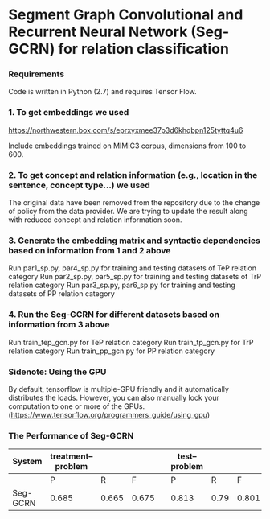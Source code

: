 # Segment Graph Convolutional and Recurrent Neural Network (Seg-GCRN) for relation classification
### Requirements
Code is written in Python (2.7) and requires Tensor Flow.

### 1. To get embeddings we used
https://northwestern.box.com/s/eprxyxmee37p3d6khqbpn125tyttq4u6

Include embeddings trained on MIMIC3 corpus, dimensions from 100 to 600.

### 2. To get concept and relation information (e.g., location in the sentence, concept type...) we used
The original data have been removed from the repository due to the change of policy from the data provider. We are trying to update the result along with reduced concept and relation information soon.

### 3. Generate the embedding matrix and syntactic dependencies based on information from 1 and 2 above
Run par1_sp.py, par4_sp.py for training and testing datasets of TeP relation category
Run par2_sp.py, par5_sp.py for training and testing datasets of TrP relation category
Run par3_sp.py, par6_sp.py for training and testing datasets of PP relation category

### 4. Run the Seg-GCRN for different datasets based on information from 3 above
Run train_tep_gcn.py for TeP relation category
Run train_tp_gcn.py for TrP relation category
Run train_pp_gcn.py for PP relation category

### Sidenote: Using the GPU
By default, tensorflow is multiple-GPU friendly and it automatically distributes the loads. However, you can also manually lock your computation to one or more of the GPUs. (https://www.tensorflow.org/programmers_guide/using_gpu)

### The Performance of Seg-GCRN

| System   | treatment–problem  |       |       |  | test–problem  |      |       |  | problem–problem  |       |       |
|----------|--------------------|-------|-------|--|---------------|------|-------|--|------------------|-------|-------|
|          | P                  | R     | F     |  | P             | R    | F     |  | P                | R     | F     |
| Seg-GCRN | 0.685              | 0.665 | 0.675 |  | 0.813         | 0.79 | 0.801 |  | 0.705            | 0.739 | 0.722 |
